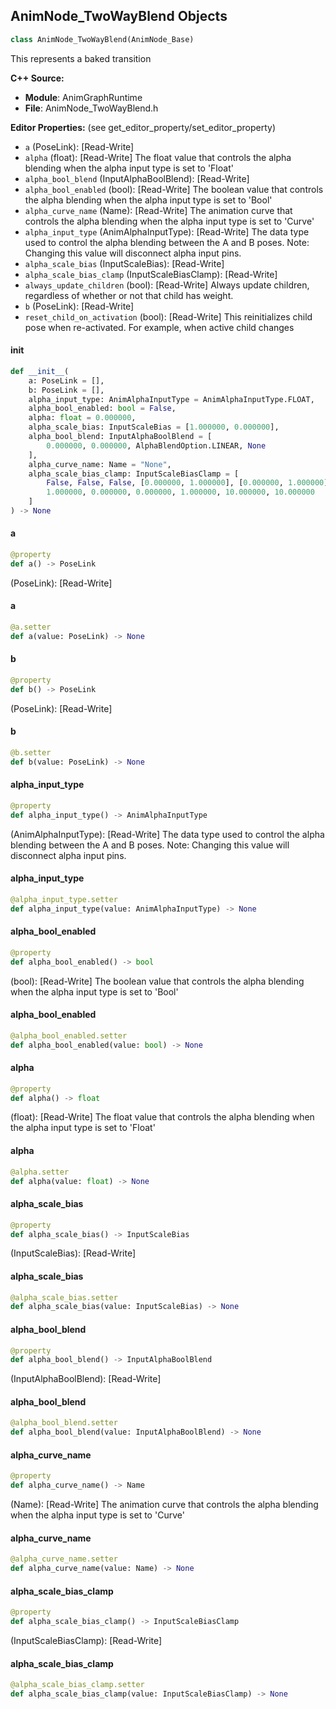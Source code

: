 ## AnimNode_TwoWayBlend Objects

```python
class AnimNode_TwoWayBlend(AnimNode_Base)
```

This represents a baked transition

**C++ Source:**

- **Module**: AnimGraphRuntime
- **File**: AnimNode_TwoWayBlend.h

**Editor Properties:** (see get_editor_property/set_editor_property)

- ``a`` (PoseLink):  [Read-Write]
- ``alpha`` (float):  [Read-Write] The float value that controls the alpha blending when the alpha input type is set to 'Float'
- ``alpha_bool_blend`` (InputAlphaBoolBlend):  [Read-Write]
- ``alpha_bool_enabled`` (bool):  [Read-Write] The boolean value that controls the alpha blending when the alpha input type is set to 'Bool'
- ``alpha_curve_name`` (Name):  [Read-Write] The animation curve that controls the alpha blending when the alpha input type is set to 'Curve'
- ``alpha_input_type`` (AnimAlphaInputType):  [Read-Write] The data type used to control the alpha blending between the A and B poses.
                Note: Changing this value will disconnect alpha input pins.
- ``alpha_scale_bias`` (InputScaleBias):  [Read-Write]
- ``alpha_scale_bias_clamp`` (InputScaleBiasClamp):  [Read-Write]
- ``always_update_children`` (bool):  [Read-Write] Always update children, regardless of whether or not that child has weight.
- ``b`` (PoseLink):  [Read-Write]
- ``reset_child_on_activation`` (bool):  [Read-Write] This reinitializes child pose when re-activated. For example, when active child changes

<a id="unreal.AnimNode_TwoWayBlend.__init__"></a>

#### __init__

```python
def __init__(
    a: PoseLink = [],
    b: PoseLink = [],
    alpha_input_type: AnimAlphaInputType = AnimAlphaInputType.FLOAT,
    alpha_bool_enabled: bool = False,
    alpha: float = 0.000000,
    alpha_scale_bias: InputScaleBias = [1.000000, 0.000000],
    alpha_bool_blend: InputAlphaBoolBlend = [
        0.000000, 0.000000, AlphaBlendOption.LINEAR, None
    ],
    alpha_curve_name: Name = "None",
    alpha_scale_bias_clamp: InputScaleBiasClamp = [
        False, False, False, [0.000000, 1.000000], [0.000000, 1.000000],
        1.000000, 0.000000, 0.000000, 1.000000, 10.000000, 10.000000
    ]
) -> None
```

<a id="unreal.AnimNode_TwoWayBlend.a"></a>

#### a

```python
@property
def a() -> PoseLink
```

(PoseLink):  [Read-Write]

<a id="unreal.AnimNode_TwoWayBlend.a"></a>

#### a

```python
@a.setter
def a(value: PoseLink) -> None
```

<a id="unreal.AnimNode_TwoWayBlend.b"></a>

#### b

```python
@property
def b() -> PoseLink
```

(PoseLink):  [Read-Write]

<a id="unreal.AnimNode_TwoWayBlend.b"></a>

#### b

```python
@b.setter
def b(value: PoseLink) -> None
```

<a id="unreal.AnimNode_TwoWayBlend.alpha_input_type"></a>

#### alpha_input_type

```python
@property
def alpha_input_type() -> AnimAlphaInputType
```

(AnimAlphaInputType):  [Read-Write] The data type used to control the alpha blending between the A and B poses.
              Note: Changing this value will disconnect alpha input pins.

<a id="unreal.AnimNode_TwoWayBlend.alpha_input_type"></a>

#### alpha_input_type

```python
@alpha_input_type.setter
def alpha_input_type(value: AnimAlphaInputType) -> None
```

<a id="unreal.AnimNode_TwoWayBlend.alpha_bool_enabled"></a>

#### alpha_bool_enabled

```python
@property
def alpha_bool_enabled() -> bool
```

(bool):  [Read-Write] The boolean value that controls the alpha blending when the alpha input type is set to 'Bool'

<a id="unreal.AnimNode_TwoWayBlend.alpha_bool_enabled"></a>

#### alpha_bool_enabled

```python
@alpha_bool_enabled.setter
def alpha_bool_enabled(value: bool) -> None
```

<a id="unreal.AnimNode_TwoWayBlend.alpha"></a>

#### alpha

```python
@property
def alpha() -> float
```

(float):  [Read-Write] The float value that controls the alpha blending when the alpha input type is set to 'Float'

<a id="unreal.AnimNode_TwoWayBlend.alpha"></a>

#### alpha

```python
@alpha.setter
def alpha(value: float) -> None
```

<a id="unreal.AnimNode_TwoWayBlend.alpha_scale_bias"></a>

#### alpha_scale_bias

```python
@property
def alpha_scale_bias() -> InputScaleBias
```

(InputScaleBias):  [Read-Write]

<a id="unreal.AnimNode_TwoWayBlend.alpha_scale_bias"></a>

#### alpha_scale_bias

```python
@alpha_scale_bias.setter
def alpha_scale_bias(value: InputScaleBias) -> None
```

<a id="unreal.AnimNode_TwoWayBlend.alpha_bool_blend"></a>

#### alpha_bool_blend

```python
@property
def alpha_bool_blend() -> InputAlphaBoolBlend
```

(InputAlphaBoolBlend):  [Read-Write]

<a id="unreal.AnimNode_TwoWayBlend.alpha_bool_blend"></a>

#### alpha_bool_blend

```python
@alpha_bool_blend.setter
def alpha_bool_blend(value: InputAlphaBoolBlend) -> None
```

<a id="unreal.AnimNode_TwoWayBlend.alpha_curve_name"></a>

#### alpha_curve_name

```python
@property
def alpha_curve_name() -> Name
```

(Name):  [Read-Write] The animation curve that controls the alpha blending when the alpha input type is set to 'Curve'

<a id="unreal.AnimNode_TwoWayBlend.alpha_curve_name"></a>

#### alpha_curve_name

```python
@alpha_curve_name.setter
def alpha_curve_name(value: Name) -> None
```

<a id="unreal.AnimNode_TwoWayBlend.alpha_scale_bias_clamp"></a>

#### alpha_scale_bias_clamp

```python
@property
def alpha_scale_bias_clamp() -> InputScaleBiasClamp
```

(InputScaleBiasClamp):  [Read-Write]

<a id="unreal.AnimNode_TwoWayBlend.alpha_scale_bias_clamp"></a>

#### alpha_scale_bias_clamp

```python
@alpha_scale_bias_clamp.setter
def alpha_scale_bias_clamp(value: InputScaleBiasClamp) -> None
```

<a id="unreal.AnimationNode_TwoWayBlend"></a>